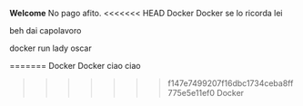 **Welcome**
No pago afito.
<<<<<<< HEAD
Docker Docker
se lo ricorda lei

beh dai capolavoro

docker run lady oscar 

=======
Docker Docker ciao ciao
>>>>>>> f147e7499207f16dbc1734ceba8ff775e5e11ef0
Docker
